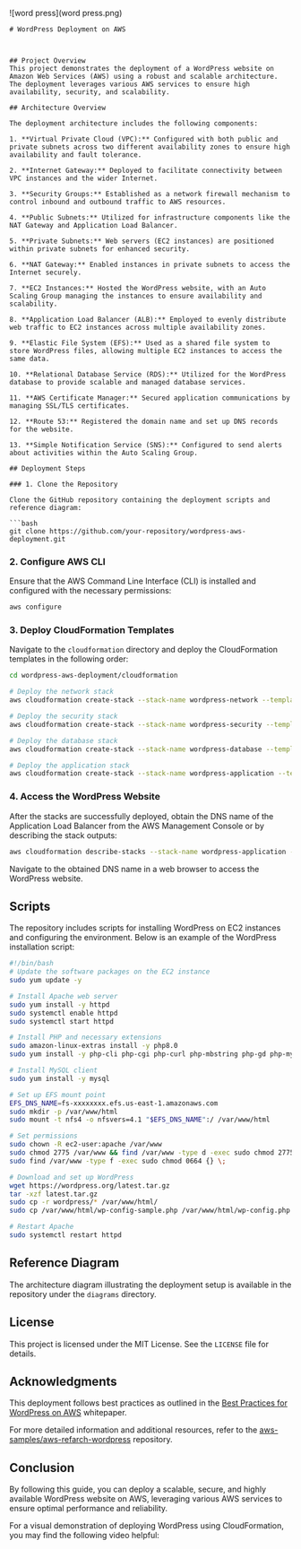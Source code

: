 ![word press](word press.png)

```
# WordPress Deployment on AWS



## Project Overview
This project demonstrates the deployment of a WordPress website on Amazon Web Services (AWS) using a robust and scalable architecture. The deployment leverages various AWS services to ensure high availability, security, and scalability.

## Architecture Overview

The deployment architecture includes the following components:

1. **Virtual Private Cloud (VPC):** Configured with both public and private subnets across two different availability zones to ensure high availability and fault tolerance.

2. **Internet Gateway:** Deployed to facilitate connectivity between VPC instances and the wider Internet.

3. **Security Groups:** Established as a network firewall mechanism to control inbound and outbound traffic to AWS resources.

4. **Public Subnets:** Utilized for infrastructure components like the NAT Gateway and Application Load Balancer.

5. **Private Subnets:** Web servers (EC2 instances) are positioned within private subnets for enhanced security.

6. **NAT Gateway:** Enabled instances in private subnets to access the Internet securely.

7. **EC2 Instances:** Hosted the WordPress website, with an Auto Scaling Group managing the instances to ensure availability and scalability.

8. **Application Load Balancer (ALB):** Employed to evenly distribute web traffic to EC2 instances across multiple availability zones.

9. **Elastic File System (EFS):** Used as a shared file system to store WordPress files, allowing multiple EC2 instances to access the same data.

10. **Relational Database Service (RDS):** Utilized for the WordPress database to provide scalable and managed database services.

11. **AWS Certificate Manager:** Secured application communications by managing SSL/TLS certificates.

12. **Route 53:** Registered the domain name and set up DNS records for the website.

13. **Simple Notification Service (SNS):** Configured to send alerts about activities within the Auto Scaling Group.

## Deployment Steps

### 1. Clone the Repository

Clone the GitHub repository containing the deployment scripts and reference diagram:

```bash
git clone https://github.com/your-repository/wordpress-aws-deployment.git
```

### 2. Configure AWS CLI

Ensure that the AWS Command Line Interface (CLI) is installed and configured with the necessary permissions:

```bash
aws configure
```

### 3. Deploy CloudFormation Templates

Navigate to the `cloudformation` directory and deploy the CloudFormation templates in the following order:

```bash
cd wordpress-aws-deployment/cloudformation

# Deploy the network stack
aws cloudformation create-stack --stack-name wordpress-network --template-body file://network.yaml --parameters file://network-parameters.json

# Deploy the security stack
aws cloudformation create-stack --stack-name wordpress-security --template-body file://security.yaml --parameters file://security-parameters.json

# Deploy the database stack
aws cloudformation create-stack --stack-name wordpress-database --template-body file://database.yaml --parameters file://database-parameters.json

# Deploy the application stack
aws cloudformation create-stack --stack-name wordpress-application --template-body file://application.yaml --parameters file://application-parameters.json
```

### 4. Access the WordPress Website

After the stacks are successfully deployed, obtain the DNS name of the Application Load Balancer from the AWS Management Console or by describing the stack outputs:

```bash
aws cloudformation describe-stacks --stack-name wordpress-application --query "Stacks[0].Outputs[?OutputKey=='ALBDNSName'].OutputValue" --output text
```

Navigate to the obtained DNS name in a web browser to access the WordPress website.

## Scripts

The repository includes scripts for installing WordPress on EC2 instances and configuring the environment. Below is an example of the WordPress installation script:

```bash
#!/bin/bash
# Update the software packages on the EC2 instance
sudo yum update -y

# Install Apache web server
sudo yum install -y httpd
sudo systemctl enable httpd
sudo systemctl start httpd

# Install PHP and necessary extensions
sudo amazon-linux-extras install -y php8.0
sudo yum install -y php-cli php-cgi php-curl php-mbstring php-gd php-mysqlnd php-gettext php-json php-xml php-fpm php-intl php-zip php-bcmath php-ctype php-fileinfo php-openssl php-pdo php-tokenizer

# Install MySQL client
sudo yum install -y mysql

# Set up EFS mount point
EFS_DNS_NAME=fs-xxxxxxxx.efs.us-east-1.amazonaws.com
sudo mkdir -p /var/www/html
sudo mount -t nfs4 -o nfsvers=4.1 "$EFS_DNS_NAME":/ /var/www/html

# Set permissions
sudo chown -R ec2-user:apache /var/www
sudo chmod 2775 /var/www && find /var/www -type d -exec sudo chmod 2775 {} \;
sudo find /var/www -type f -exec sudo chmod 0664 {} \;

# Download and set up WordPress
wget https://wordpress.org/latest.tar.gz
tar -xzf latest.tar.gz
sudo cp -r wordpress/* /var/www/html/
sudo cp /var/www/html/wp-config-sample.php /var/www/html/wp-config.php

# Restart Apache
sudo systemctl restart httpd
```

## Reference Diagram

The architecture diagram illustrating the deployment setup is available in the repository under the `diagrams` directory.

## License

This project is licensed under the MIT License. See the `LICENSE` file for details.

## Acknowledgments

This deployment follows best practices as outlined in the [Best Practices for WordPress on AWS](https://docs.aws.amazon.com/whitepapers/latest/best-practices-wordpress/reference-architecture.html) whitepaper.

For more detailed information and additional resources, refer to the [aws-samples/aws-refarch-wordpress](https://github.com/aws-samples/aws-refarch-wordpress) repository.

## Conclusion

By following this guide, you can deploy a scalable, secure, and highly available WordPress website on AWS, leveraging various AWS services to ensure optimal performance and reliability.

For a visual demonstration of deploying WordPress using CloudFormation, you may find the following video helpful:

 
